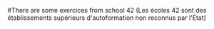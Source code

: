 
#There are some exercices from school 42 (Les écoles 42 sont des établissements supérieurs d'autoformation non reconnus par l'État)
